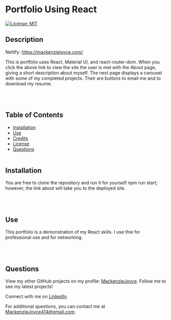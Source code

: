 # Portfolio Using React

[![License: MIT](https://img.shields.io/badge/License-MIT-yellow.svg)](https://opensource.org/licenses/MIT)

## Description

Netlify: 
https://mackenziejoyce.com/

This is portfolio uses React, Material UI, and react-router-dom. When you click the above link to view the site the user is met with the About page, giving a short description about myself. The next page displays a carousel with some of my completed projects. Their are buttons to email me and to download my resume. 

</br></br>

## Table of Contents

- [Installation](#installation)
- [Use](#use)
- [Credits](#credits)
- [License](#license)
- [Questions](#questions)
  </br></br>

## Installation

You are free to clone the repository and run it for yourself npm run start; however, the link about will take you to the deployed site.

</br></br>

## Use

This portfolio is a demonstration of my React skills. I use thie for professional use and for networking.

</br></br>

## Questions

<p>View my other GitHub projects on my profile: <a href="https://github.com/MackenzieJoyce">MackenzieJoyce</a>. Follow me to see my latest projects!</p> 
<p>Connect with me on <a href="https://www.linkedin.com/in/mackenziejoyce/">LinkedIn</a>.<p>
<p>For additional questions, you can contact me at <a href="mailto:MackenzieJoyce414@gmail.com">MackenzieJoyce414@gmail.com</a>.</p>
